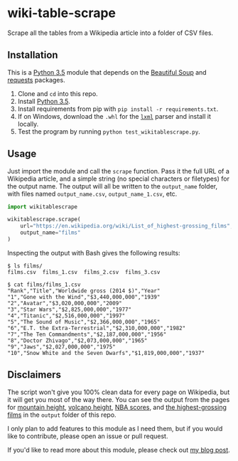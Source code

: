 # wiki-table-scrape

Scrape all the tables from a Wikipedia article into a folder of CSV files.

## Installation

This is a [Python 3.5][python] module that depends on the [Beautiful Soup][beautiful-soup] and [requests][requests] packages.

1. Clone and `cd` into this repo.
2. Install [Python 3.5][python].
3. Install requirements from pip with `pip install -r requirements.txt`.
4. If on Windows, download the  `.whl` for the [`lxml`][lxml] parser and install it locally.
5. Test the program by running `python test_wikitablescrape.py`.

## Usage

Just import the module and call the `scrape` function. Pass it the full URL of a Wikipedia article, and a simple string (no special characters or filetypes) for the output name. The output will all be written to the `output_name` folder, with files named `output_name.csv`, `output_name_1.csv`, etc.

```python
import wikitablescrape

wikitablescrape.scrape(
    url="https://en.wikipedia.org/wiki/List_of_highest-grossing_films",
    output_name="films"
)
```

Inspecting the output with Bash gives the following results:

```text
$ ls films/
films.csv  films_1.csv  films_2.csv  films_3.csv

$ cat films/films_1.csv
"Rank","Title","Worldwide gross (2014 $)","Year"
"1","Gone with the Wind","$3,440,000,000","1939"
"2","Avatar","$3,020,000,000","2009"
"3","Star Wars","$2,825,000,000","1977"
"4","Titanic","$2,516,000,000","1997"
"5","The Sound of Music","$2,366,000,000","1965"
"6","E.T. the Extra-Terrestrial","$2,310,000,000","1982"
"7","The Ten Commandments","$2,187,000,000","1956"
"8","Doctor Zhivago","$2,073,000,000","1965"
"9","Jaws","$2,027,000,000","1975"
"10","Snow White and the Seven Dwarfs","$1,819,000,000","1937"
```

## Disclaimers

The script won't give you 100% clean data for every page on Wikipedia, but it will get you most of the way there. You can see the output from the pages for [mountain height][wiki-mountains], [volcano height][wiki-volcano], [NBA scores][wiki-nba], and [the highest-grossing films][wiki-films] in the `output` folder of this repo.

I only plan to add features to this module as I need them, but if you would like to contribute, please open an issue or pull request.

If you'd like to read more about this module, please check out [my blog post][blog-post].

[beautiful-soup]: https://www.crummy.com/software/BeautifulSoup/
[blog-post]: https://roche.io/2016/05/08/scrape-wikipedia-with-python
[lxml]: http://www.lfd.uci.edu/~gohlke/pythonlibs/#lxml
[python]: https://www.python.org/downloads/
[requests]: http://docs.python-requests.org/en/master/
[wiki-films]: https://en.wikipedia.org/wiki/List_of_highest-grossing_films
[wiki-mountains]: https://en.wikipedia.org/wiki/List_of_mountains_by_elevation
[wiki-nba]: https://en.wikipedia.org/wiki/List_of_National_Basketball_Association_career_scoring_leaders
[wiki-volcano]: https://en.wikipedia.org/wiki/List_of_volcanoes_by_elevation
